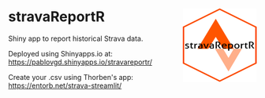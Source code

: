 # stravaReportR <img src="https://github.com/pablovgd/stravaReportR/blob/main/www/stravalogo.png" width="150" height="150" align = right />        


Shiny app to report historical Strava data.

Deployed using Shinyapps.io at: https://pablovgd.shinyapps.io/stravareportr/

Create your .csv using Thorben's app: https://entorb.net/strava-streamlit/
